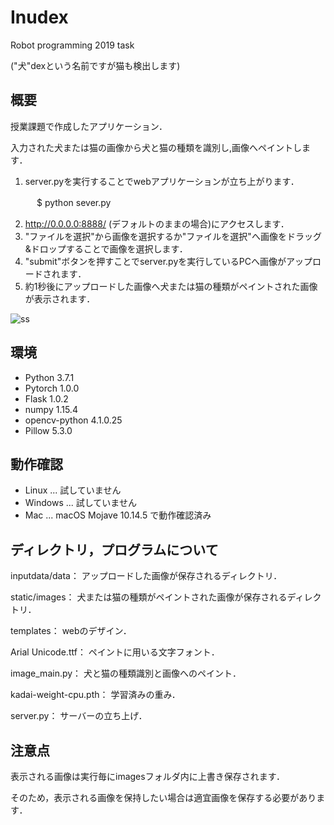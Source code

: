 # Inudex

Robot programming 2019 task

("犬"dexという名前ですが猫も検出します)

## 概要

授業課題で作成したアプリケーション．

入力された犬または猫の画像から犬と猫の種類を識別し,画像へペイントします．

1. server.pyを実行することでwebアプリケーションが立ち上がります．

　　　$ python sever.py

2. http://0.0.0.0:8888/ (デフォルトのままの場合)にアクセスします．
3. "ファイルを選択"から画像を選択するか"ファイルを選択"へ画像をドラッグ&ドロップすることで画像を選択します．
4. "submit"ボタンを押すことでserver.pyを実行しているPCへ画像がアップロードされます．
5. 約1秒後にアップロードした画像へ犬または猫の種類がペイントされた画像が表示されます．

![ss](https://user-images.githubusercontent.com/49013079/61854598-64a2ee80-aef9-11e9-93a8-49b4be560608.png)


## 環境
* Python 3.7.1
* Pytorch 1.0.0
* Flask 1.0.2
* numpy 1.15.4
* opencv-python 4.1.0.25
* Pillow 5.3.0

## 動作確認
* Linux ... 試していません
* Windows ... 試していません
* Mac ... macOS Mojave 10.14.5 で動作確認済み

## ディレクトリ，プログラムについて
inputdata/data： アップロードした画像が保存されるディレクトリ．

static/images： 犬または猫の種類がペイントされた画像が保存されるディレクトリ．

templates： webのデザイン． 

Arial Unicode.ttf： ペイントに用いる文字フォント．

image_main.py： 犬と猫の種類識別と画像へのペイント．

kadai-weight-cpu.pth： 学習済みの重み．

server.py： サーバーの立ち上げ．

## 注意点
表示される画像は実行毎にimagesフォルダ内に上書き保存されます．

そのため，表示される画像を保持したい場合は適宜画像を保存する必要があります．
